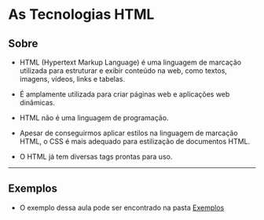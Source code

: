 # As Tecnologias HTML

## Sobre

- HTML (Hypertext Markup Language) é uma linguagem de marcação utilizada para estruturar e exibir conteúdo na web, como textos, imagens, vídeos, links e tabelas.

- É amplamente utilizada para criar páginas web e aplicações web dinâmicas. 

- HTML não é uma linguagem de programação.

- Apesar de conseguirmos aplicar estilos na linguagem de marcação HTML, o CSS é mais adequado para estilização de documentos HTML.

- O HTML já tem diversas tags prontas para uso.

--- 

## Exemplos

- O exemplo dessa aula pode ser encontrado na pasta [Exemplos](Exemplos_Praticos)